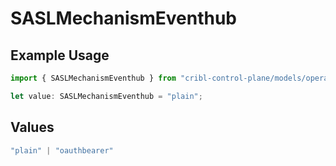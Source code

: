 # SASLMechanismEventhub

## Example Usage

```typescript
import { SASLMechanismEventhub } from "cribl-control-plane/models/operations";

let value: SASLMechanismEventhub = "plain";
```

## Values

```typescript
"plain" | "oauthbearer"
```
